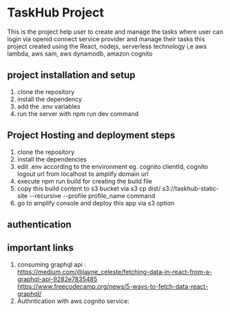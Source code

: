 # TaskHub Project

This is the project help user to create and manage the tasks where user can login via openid connect service provider and manage their tasks
this project created using the React, nodejs, serverless technology i,e aws lambda, aws sam, aws dynamodb, amazon cognito

## project installation and setup

1. clone the repository
2. install the dependency
3. add the .env variables
4. run the server with npm run dev command

## Project Hosting and deployment steps

1. clone the repository
2. install the dependencies
3. edit .env according to the environment eg. cognito clientId, cognito logout url from localhost to amplify domain url
4. execute npm run build for creating the build file
5. copy this build content to s3 bucket via s3 cp dist/ s3://taskhub-static-site --recursive --profile profile_name command
6. go to amplify console and deploy this app via s3 option

## authentication

## important links

1. consuming graphql api :</br>
   https://medium.com/@layne_celeste/fetching-data-in-react-from-a-graphql-api-9282e7835485</br>
   https://www.freecodecamp.org/news/5-ways-to-fetch-data-react-graphql/
2. Authntication with aws cognito service:</br>
